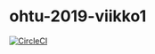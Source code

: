 # ohtu-2019-viikko1

[![CircleCI](https://circleci.com/gh/sinplosion/ohtu-2019-viikko1.svg?style=svg)](https://circleci.com/gh/sinplosion/ohtu-2019-viikko1)
